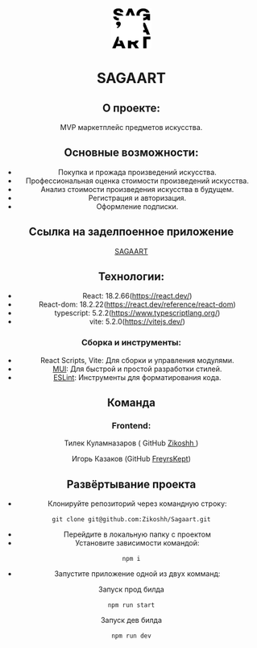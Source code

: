 <br />
<div align="center">
  <a href="https://github.com/Zikoshh/Sagaart">
    <img src="public/logo.svg" alt="Logo" width="80" height="80">
  </a>

# SAGAART

## О проекте:

MVP маркетплейс предметов искусства.

## Основные возможности:
* Покупка и прожада произведений искусства.
* Профессиональная оценка стоимости произведений искусства.
* Анализ стоимости произведения искусства в будущем.
* Регистрация и авторизация.
* Оформление подписки.

## Cсылка на заделпоенное приложение
[SAGAART](https://sagaart.vercel.app/)

## Технологии:

* React: 18.2.66(https://react.dev/)
* React-dom: 18.2.22(https://react.dev/reference/react-dom)
* typescript: 5.2.2(https://www.typescriptlang.org/)
* vite: 5.2.0(https://vitejs.dev/)


### Сборка и инструменты:

- React Scripts, Vite: Для сборки и управления модулями.
- [MUI](https://mui.com/): Для быстрой и простой разработки стилей.
- [ESLint](https://eslint.org/): Инструменты для форматирования кода.



## Команда

### Frontend:

Тилек Куламназаров ( GitHub [Zikoshh ](https://github.com/Zikoshh))

Игорь Казаков (GitHub [FreyrsKept](https://github.com/FreyrsKept))


## Развёртывание проекта

- Клонируйте репозиторий через командную строку:

```
git clone git@github.com:Zikoshh/Sagaart.git
```

- Перейдите в локальную папку с проектом
- Установите зависимости командой:

```
npm i
```

- Запустите приложение одной из двух комманд:

Запуск прод билда
```
npm run start
```

Запуск дев билда
```
npm run dev
```
